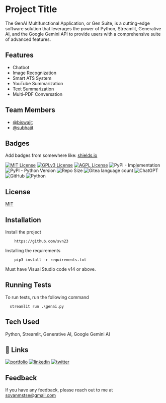 
# Project Title

The GenAI Multifunctional Application, or Gen Suite, is a cutting-edge 
software solution that leverages the power of Python, Streamlit, Generative AI, and the 
Google Gemini API to provide users with a comprehensive suite of advanced features. 



## Features

- Chatbot
- Image Recognization
- Smart ATS System
- YouTube Summarization
- Text Summarization
- Multi-PDF Conversation


## Team Members

- [@biswajit](https://github.com/Biswajit-Mohapatra2)
- [@subhajit](https://github.com/subhajet) 
## Badges

Add badges from somewhere like: [shields.io](https://shields.io/)

[![MIT License](https://img.shields.io/badge/License-MIT-green.svg)](https://choosealicense.com/licenses/mit/)
[![GPLv3 License](https://img.shields.io/badge/License-GPL%20v3-yellow.svg)](https://opensource.org/licenses/)
[![AGPL License](https://img.shields.io/badge/license-AGPL-blue.svg)](http://www.gnu.org/licenses/agpl-3.0)
![PyPI - Implementation](https://img.shields.io/pypi/implementation/:packageName)
![PyPI - Python Version](https://img.shields.io/pypi/pyversions/:packageName)
![Repo Size](https://img.shields.io/github/repo-size/svn23/Gen-AI)
![Gitea language count](https://img.shields.io/gitea/languages/count/:svn23/:Gen-AI)
![ChatGPT](https://img.shields.io/badge/chatGPT-74aa9c?style=for-the-badge&logo=openai&logoColor=white)
![GitHub](https://img.shields.io/badge/github-%23121011.svg?style=for-the-badge&logo=github&logoColor=white)
![Python](https://img.shields.io/badge/python-3670A0?style=for-the-badge&logo=python&logoColor=ffdd54)



## License

[MIT](https://choosealicense.com/licenses/mit/)


## Installation

Install the project

```linux
    https://github.com/svn23
```

Installing the requirements

```
    pip3 install -r requirements.txt
```

Must have Visual Studio code v14 or above.


  
## Running Tests

To run tests, run the following command

```terminal
  streamlit run .\genai.py
```


## Tech Used

Python, Streamlit, Generative AI, Google Gemini AI



## 🔗 Links
[![portfolio](https://img.shields.io/badge/my_portfolio-000?style=for-the-badge&logo=ko-fi&logoColor=white)](https://sovanmstse.wixsite.com/mysite)
[![linkedin](https://img.shields.io/badge/linkedin-0A66C2?style=for-the-badge&logo=linkedin&logoColor=white)](https://www.linkedin.com/in/sovan-sen-23dec/)
[![twitter](https://img.shields.io/badge/twitter-1DA1F2?style=for-the-badge&logo=twitter&logoColor=white)](https://twitter.com/SovanSen23)


## Feedback

If you have any feedback, please reach out to me at sovanmstse@gmail.com

